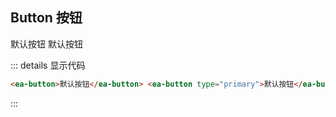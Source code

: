 ## Button 按钮

<ea-button>默认按钮</ea-button>
<ea-button type="primary">默认按钮</ea-button>

::: details 显示代码

```html
<ea-button>默认按钮</ea-button> <ea-button type="primary">默认按钮</ea-button>
```

:::
